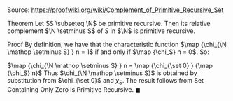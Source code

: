 # 

Source: https://proofwiki.org/wiki/Complement_of_Primitive_Recursive_Set

Theorem
Let $S \subseteq \N$ be primitive recursive.
Then its relative complement $\N \setminus S$ of $S$ in $\N$ is primitive recursive.


Proof
By definition, we have that the characteristic function $\map {\chi_{\N \mathop \setminus S} } n = 1$ if and only if $\map {\chi_S} n = 0$.
So:

$\map {\chi_{\N \mathop \setminus S} } n = \map {\chi_{\set 0} } {\map {\chi_S} n}$
Thus $\chi_{\N \mathop \setminus S}$ is obtained by substitution from $\chi_{\set 0}$ and $\chi_S$.
The result follows from Set Containing Only Zero is Primitive Recursive.
$\blacksquare$





